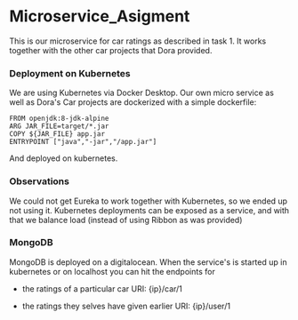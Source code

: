 # Microservice_Asigment


This is our microservice for car ratings as described in task 1. It works together with the other car projects that Dora provided. 


### Deployment on Kubernetes
We are using Kubernetes via Docker Desktop. 
Our own micro service as well as Dora's Car projects are dockerized with a simple dockerfile:
```YML
FROM openjdk:8-jdk-alpine
ARG JAR_FILE=target/*.jar
COPY ${JAR_FILE} app.jar
ENTRYPOINT ["java","-jar","/app.jar"]
```
And deployed on kubernetes. 

### Observations
We could not get Eureka to work together with Kubernetes, so we ended up not using it. 
Kubernetes deployments can be exposed as a service, and with that we balance load (instead of using Ribbon as was provided)




### MongoDB
MongoDB is deployed on a digitalocean. When the service's is started up in kubernetes or on localhost you can hit the endpoints for

* the ratings of a particular car
 URI: {ip}/car/1

- the ratings they selves have given earlier
 URI: {ip}/user/1
